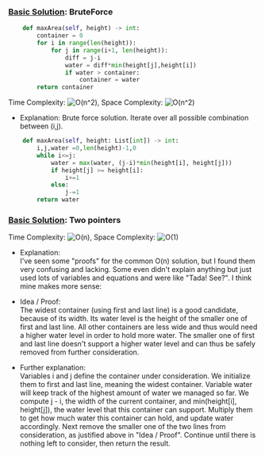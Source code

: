 ### [Basic Solution](/DynamicProgramming/ContainerWithMostWater/basic_sol.py): BruteForce

```python
    def maxArea(self, height) -> int:
        container = 0
        for i in range(len(height)):
            for j in range(i+1, len(height)):
                diff = j-i
                water = diff*min(height[j],height[i])
                if water > container:
                    container = water
        return container
```

Time Complexity: ![O(n^2)](<https://latex.codecogs.com/svg.image?\inline&space;O(n^2)>), Space Complexity: ![O(n^2)](<https://latex.codecogs.com/svg.image?\inline&space;O(1)>)

- Explanation:
    Brute force solution. Iterate over all possible combination between (i,j).

```python
    def maxArea(self, height: List[int]) -> int:
        i,j,water =0,len(height)-1,0
        while i<=j:
            water = max(water, (j-i)*min(height[i], height[j]))
            if height[j] >= height[i]:
                i+=1
            else:
                j-=1
        return water
```

### [Basic Solution](/DynamicProgramming/ContainerWithMostWater/sol.py): Two pointers
Time Complexity: ![O(n)](<https://latex.codecogs.com/svg.image?\inline&space;O(n))>), Space Complexity: ![O(1)](<https://latex.codecogs.com/svg.image?\inline&space;O(1)>)
- Explanation: <br/>
I've seen some "proofs" for the common O(n) solution, but I found them very confusing and lacking. Some even didn't explain anything but just used lots of variables and equations and were like "Tada! See?". I think mine makes more sense:

- Idea / Proof: </br>
The widest container (using first and last line) is a good candidate, because of its width. Its water level is the height of the smaller one of first and last line.
All other containers are less wide and thus would need a higher water level in order to hold more water.
The smaller one of first and last line doesn't support a higher water level and can thus be safely removed from further consideration.

- Further explanation:<br/>
Variables i and j define the container under consideration. We initialize them to first and last line, meaning the widest container. Variable water will keep track of the highest amount of water we managed so far. We compute j - i, the width of the current container, and min(height[i], height[j]), the water level that this container can support. Multiply them to get how much water this container can hold, and update water accordingly. Next remove the smaller one of the two lines from consideration, as justified above in "Idea / Proof". Continue until there is nothing left to consider, then return the result.


